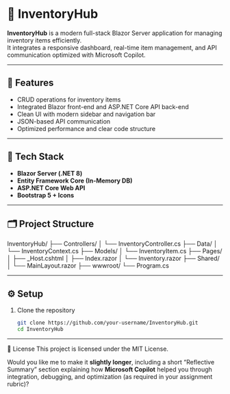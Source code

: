 # 🧭 InventoryHub

**InventoryHub** is a modern full-stack Blazor Server application for managing inventory items efficiently.  
It integrates a responsive dashboard, real-time item management, and API communication optimized with Microsoft Copilot.

---

## 🚀 Features
- CRUD operations for inventory items  
- Integrated Blazor front-end and ASP.NET Core API back-end  
- Clean UI with modern sidebar and navigation bar  
- JSON-based API communication  
- Optimized performance and clear code structure  

---

## 🧩 Tech Stack
- **Blazor Server (.NET 8)**
- **Entity Framework Core (In-Memory DB)**
- **ASP.NET Core Web API**
- **Bootstrap 5 + Icons**

---

## 🗂️ Project Structure
InventoryHub/
├── Controllers/
│ └── InventoryController.cs
├── Data/
│ └── InventoryContext.cs
├── Models/
│ └── InventoryItem.cs
├── Pages/
│ ├── _Host.cshtml
│ ├── Index.razor
│ └── Inventory.razor
├── Shared/
│ └── MainLayout.razor
├── wwwroot/
└── Program.cs

---
## ⚙️ Setup
1. Clone the repository  
   ```bash
   git clone https://github.com/your-username/InventoryHub.git
   cd InventoryHub

---

📜 License
This project is licensed under the MIT License.

Would you like me to make it **slightly longer**, including a short “Reflective Summary” section explaining how **Microsoft Copilot** helped you through integration, debugging, and optimization (as required in your assignment rubric)?
